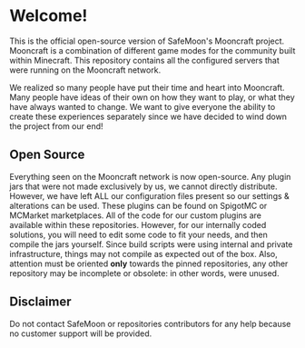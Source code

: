 # Welcome!
This is the official open-source version of SafeMoon's Mooncraft project. 
Mooncraft is a combination of different game modes for the community built within Minecraft.
This repository contains all the configured servers that were running on the Mooncraft network.

We realized so many people have put their time and heart into Mooncraft. Many people have ideas of their own on how they want to play, or what they have always wanted to change. We want to give everyone the ability to create these experiences separately since we have decided to wind down the project from our end!

## Open Source
Everything seen on the Mooncraft network is now open-source. Any plugin jars that were not made exclusively by us, we cannot directly distribute. However, we have left ALL our configuration files present so our settings & alterations can be used. These plugins can be found on SpigotMC or MCMarket marketplaces. All of the code for our custom plugins are available within these repositories. However, for our internally coded solutions, you will need to edit some code to fit your needs, and then compile the jars yourself. Since build scripts were using internal and private infrastructure, things may not compile as expected out of the box. Also, attention must be oriented **only** towards the pinned repositories, any other repository may be incomplete or obsolete: in other words, were unused.


## Disclaimer
Do not contact SafeMoon or repositories contributors for any help because no customer support will be provided.
